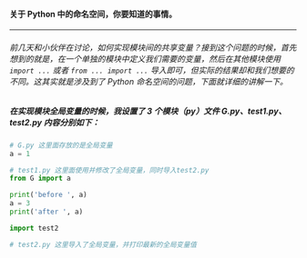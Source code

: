 #### 关于 Python 中的命名空间，你要知道的事情。

---

###### 前几天和小伙伴在讨论，如何实现模块间的共享变量？接到这个问题的时候，首先想到的就是，在一个单独的模块中定义我们需要的变量，然后在其他模块使用 `import ...` 或者 `from ... import ...` 导入即可，但实际的结果却和我们想要的不同。这其实就是涉及到了 Python 命名空间的问题，下面就详细的讲解一下。

##### 在实现模块全局变量的时候，我设置了 3 个模块（py）文件 G.py、test1.py、test2.py 内容分别如下：

```python
# G.py 这里面存放的是全局变量
a = 1
```

```python
# test1.py 这里面使用并修改了全局变量，同时导入test2.py
from G import a

print('before ', a)
a = 3
print('after ', a)

import test2

```

```python
# test2.py 这里导入了全局变量，并打印最新的全局变量值
```

